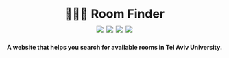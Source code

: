 <h1 align="center">
    👨🏻‍🏫 Room Finder
    <br />
    <img src="https://img.shields.io/badge/updated-2024-purple.svg">
    <img src="https://img.shields.io/badge/license-MIT-blue.svg">
    <img src="https://img.shields.io/badge/PRs-welcome-brightgreen.svg">
    <img src="https://img.shields.io/badge/tau-unofficial-red.svg">
</h1>

<p align="center">
    <b>A website that helps you search for available rooms in Tel Aviv University.</b>
</p>
